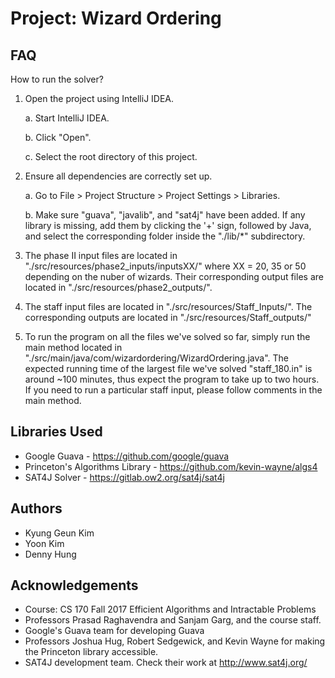 # Project: Wizard Ordering

## FAQ

How to run the solver?

1. Open the project using IntelliJ IDEA.

    a. Start IntelliJ IDEA.

    b. Click "Open".

    c. Select the root directory of this project.

2. Ensure all dependencies are correctly set up.

    a. Go to File > Project Structure > Project Settings > Libraries.

    b. Make sure "guava", "javalib", and "sat4j" have been added. If any library is missing, add them by clicking the '+' sign, followed by Java, and select the corresponding folder inside the "./lib/*" subdirectory.

3. The phase II input files are located in "./src/resources/phase2_inputs/inputsXX/" where XX = 20, 35 or 50 depending on the nuber of wizards.
Their corresponding output files are located in "./src/resources/phase2_outputs/".

4. The staff input files are located in "./src/resources/Staff_Inputs/". The corresponding outputs are located in "./src/resources/Staff_outputs/"

5. To run the program on all the files we've solved so far, simply run the main method located in "./src/main/java/com/wizardordering/WizardOrdering.java".
The expected running time of the largest file we've solved "staff_180.in" is around ~100 minutes, thus expect the program to take up to two hours.
If you need to run a particular staff input, please follow comments in the main method.

## Libraries Used

* Google Guava - https://github.com/google/guava
* Princeton's Algorithms Library - https://github.com/kevin-wayne/algs4
* SAT4J Solver - https://gitlab.ow2.org/sat4j/sat4j

## Authors
* Kyung Geun Kim
* Yoon Kim
* Denny Hung

## Acknowledgements
* Course: CS 170 Fall 2017 Efficient Algorithms and Intractable Problems
* Professors Prasad Raghavendra and Sanjam Garg, and the course staff.
* Google's Guava team for developing Guava
* Professors Joshua Hug, Robert Sedgewick, and Kevin Wayne for making the Princeton library accessible.
* SAT4J development team. Check their work at http://www.sat4j.org/